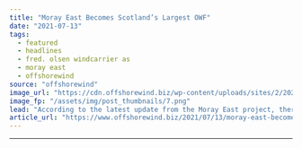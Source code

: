 ```yaml
---
title: "Moray East Becomes Scotland’s Largest OWF"
date: "2021-07-13"
tags: 
  - featured
  - headlines
  - fred. olsen windcarrier as
  - moray east
  - offshorewind
source: "offshorewind"
image_url: "https://cdn.offshorewind.biz/wp-content/uploads/sites/2/2021/07/13113503/Fred.-Olsen-Windcarrier_Bold-Tern-at-Moray-East.png"
image_fp: "/assets/img/post_thumbnails/7.png"
lead: "According to the latest update from the Moray East project, there are now 64"
article_url: "https://www.offshorewind.biz/2021/07/13/moray-east-becomes-scotlands-largest-owf/"
---
```


---
